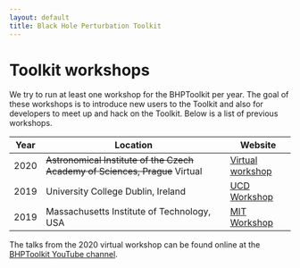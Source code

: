 ```yaml
---
layout: default
title: Black Hole Perturbation Toolkit
---
```


# Toolkit workshops

We try to run at least one workshop for the BHPToolkit per year. The goal of these workshops is to introduce new users to the Toolkit and also for developers to meet up and hack on the Toolkit. Below is a list of previous workshops.

| Year | Location                                                                     | Website                                                      |
|------|------------------------------------------------------------------------------|--------------------------------------------------------------|
| 2020 | ~~Astronomical Institute of the Czech Academy of Sciences, Prague~~ Virtual  | [Virtual workshop](http://astro.cas.cz/bhptoolkit2020/)      |
| 2019 | University College Dublin, Ireland                                           | [UCD Workshop](workshops-ucd.html)                           |
| 2019 | Massachusetts Institute of Technology, USA                                   | [MIT Workshop](workshops-mit.html)                           |

The talks from the 2020 virtual workshop can be found online at the [BHPToolkit YouTube channel](https://www.youtube.com/channel/UCuQQbp9Buq-R3da4zASTFfw).
